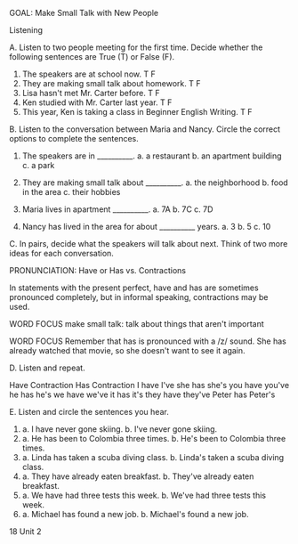 GOAL: Make Small Talk with New People

Listening

A. Listen to two people meeting for the first time. Decide whether the following sentences are True (T) or False (F).

1. The speakers are at school now. T F
2. They are making small talk about homework. T F
3. Lisa hasn't met Mr. Carter before. T F
4. Ken studied with Mr. Carter last year. T F
5. This year, Ken is taking a class in Beginner English Writing. T F

B. Listen to the conversation between Maria and Nancy. Circle the correct options to complete the sentences.

1. The speakers are in __________.
   a. a restaurant    b. an apartment building    c. a park

2. They are making small talk about __________.
   a. the neighborhood    b. food in the area    c. their hobbies

3. Maria lives in apartment __________.
   a. 7A    b. 7C    c. 7D

4. Nancy has lived in the area for about __________ years.
   a. 3    b. 5    c. 10

C. In pairs, decide what the speakers will talk about next. Think of two more ideas for each conversation.

PRONUNCIATION: Have or Has vs. Contractions

In statements with the present perfect, have and has are sometimes pronounced completely, but in informal speaking, contractions may be used.

WORD FOCUS
make small talk: talk about things that aren't important

WORD FOCUS
Remember that has is pronounced with a /z/ sound.
She has already watched that movie, so she doesn't want to see it again.

D. Listen and repeat.

Have       Contraction    Has         Contraction
I have      I've            she has     she's
you have   you've         he has      he's
we have    we've          it has       it's
they have  they've        Peter has   Peter's

E. Listen and circle the sentences you hear.

1. a. I have never gone skiing.           b. I've never gone skiing.
2. a. He has been to Colombia three times. b. He's been to Colombia three times.
3. a. Linda has taken a scuba diving class. b. Linda's taken a scuba diving class.
4. a. They have already eaten breakfast.   b. They've already eaten breakfast.
5. a. We have had three tests this week.   b. We've had three tests this week.
6. a. Michael has found a new job.         b. Michael's found a new job.

18 Unit 2